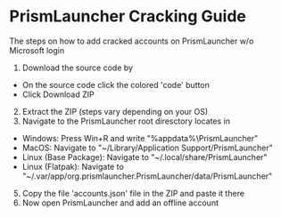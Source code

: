 # PrismLauncher Cracking Guide
The steps on how to add cracked accounts on PrismLauncher w/o Microsoft login

1) Download the source code by
* On the source code click the colored 'code' button
* Click Download ZIP
2) Extract the ZIP (steps vary depending on your OS)
3) Navigate to the PrismLauncher root diresctory locates in
* Windows: Press Win+R and write "%appdata%\PrismLauncher"
* MacOS: Navigate to "~/Library/Application Support/PrismLauncher"
* Linux (Base Package): Navigate to "~/.local/share/PrismLauncher"
* Linux (Flatpak): Navigate to "~/.var/app/org.prismlauncher.PrismLauncher/data/PrismLauncher"
5) Copy the file 'accounts.json' file in the ZIP and paste it there
6) Now open PrismLauncher and add an offline account
